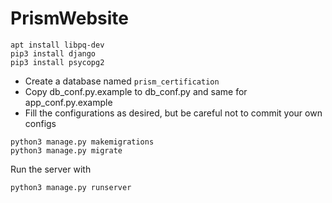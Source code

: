 # PrismWebsite
```
apt install libpq-dev
pip3 install django
pip3 install psycopg2
```
- Create a database named `prism_certification`
- Copy db_conf.py.example to db_conf.py and same for app_conf.py.example
- Fill the configurations as desired, but be careful not to commit your own configs
```
python3 manage.py makemigrations
python3 manage.py migrate
```
Run the server with
```
python3 manage.py runserver
```